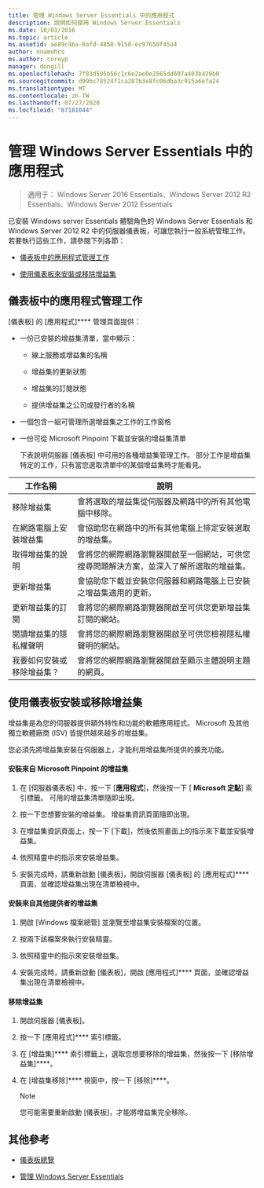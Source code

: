 ```yaml
---
title: 管理 Windows Server Essentials 中的應用程式
description: 說明如何使用 Windows Server Essentials
ms.date: 10/03/2016
ms.topic: article
ms.assetid: ae89c46a-0afd-4858-9150-ec97650f45a4
author: nnamuhcs
ms.author: coreyp
manager: dongill
ms.openlocfilehash: 7f83d595b56c1c6e2ae0e2565dd607a403b429b0
ms.sourcegitcommit: d99bc78524f1ca287b3e8fc06dba3c915a6e7a24
ms.translationtype: MT
ms.contentlocale: zh-TW
ms.lasthandoff: 07/27/2020
ms.locfileid: "87181044"
---
```

# <a name="manage-applications-in-windows-server-essentials"></a>管理 Windows Server Essentials 中的應用程式

>適用于： Windows Server 2016 Essentials、Windows Server 2012 R2 Essentials、Windows Server 2012 Essentials

 已安裝 Windows server Essentials 體驗角色的 Windows Server Essentials 和 Windows Server 2012 R2 中的伺服器儀表板，可讓您執行一般系統管理工作。 若要執行這些工作，請參閱下列各節：

-   [儀表板中的應用程式管理工作](Manage-Applications-in-Windows-Server-Essentials.md#BKMK_1)

-   [使用儀表板來安裝或移除增益集](Manage-Applications-in-Windows-Server-Essentials.md#BKMK_2)

##  <a name="application-management-tasks-in-the-dashboard"></a><a name="BKMK_1"></a>儀表板中的應用程式管理工作
 [儀表板] 的 [應用程式]**** 管理頁面提供：

- 一份已安裝的增益集清單，當中顯示：

  -   線上服務或增益集的名稱

  -   增益集的更新狀態

  -   增益集的訂閱狀態

  -   提供增益集之公司或發行者的名稱

- 一個包含一組可管理所選增益集之工作的工作窗格

- 一份可從 Microsoft Pinpoint 下載並安裝的增益集清單

  下表說明伺服器 [儀表板] 中可用的各種增益集管理工作。 部分工作是增益集特定的工作，只有當您選取清單中的某個增益集時才能看見。

|工作名稱|說明|
|---------------|-----------------|
|移除增益集|會將選取的增益集從伺服器及網路中的所有其他電腦中移除。|
|在網路電腦上安裝增益集|會協助您在網路中的所有其他電腦上排定安裝選取的增益集。|
|取得增益集的說明|會將您的網際網路瀏覽器開啟至一個網站，可供您搜尋問題解決方案，並深入了解所選取的增益集。|
|更新增益集|會協助您下載並安裝您伺服器和網路電腦上已安裝之增益集適用的更新。|
|更新增益集的訂閱|會將您的網際網路瀏覽器開啟至可供您更新增益集訂閱的網站。|
|閱讀增益集的隱私權聲明|會將您的網際網路瀏覽器開啟至可供您檢視隱私權聲明的網站。|
|我要如何安裝或移除增益集？|會將您的網際網路瀏覽器開啟至顯示主體說明主題的網頁。|

##  <a name="install-or-remove-add-ins-using-the-dashboard"></a><a name="BKMK_2"></a>使用儀表板安裝或移除增益集
 增益集是為您的伺服器提供額外特性和功能的軟體應用程式。 Microsoft 及其他獨立軟體廠商 (ISV) 皆提供越來越多的增益集。

 您必須先將增益集安裝在伺服器上，才能利用增益集所提供的擴充功能。

#### <a name="to-install-an-add-in-from-microsoft-pinpoint"></a>安裝來自 Microsoft Pinpoint 的增益集

1.  在 [伺服器儀表板] 中，按一下 [**應用程式**]，然後按一下 [ **Microsoft 定點**] 索引標籤。 可用的增益集清單隨即出現。

2.  按一下您想要安裝的增益集。 增益集資訊頁面隨即出現。

3.  在增益集資訊頁面上，按一下 [下載]，然後依照畫面上的指示來下載並安裝增益集。

4.  依照精靈中的指示來安裝增益集。

5.  安裝完成時，請重新啟動 [儀表板]，開啟伺服器 [儀表板] 的 [應用程式]**** 頁面，並確認增益集出現在清單檢視中。

#### <a name="to-install-an-add-in-from-another-provider"></a>安裝來自其他提供者的增益集

1.  開啟 [Windows 檔案總管] 並瀏覽至增益集安裝檔案的位置。

2.  按兩下該檔案來執行安裝精靈。

3.  依照精靈中的指示來安裝增益集。

4.  安裝完成時，請重新啟動 [儀表板]，開啟 [應用程式]**** 頁面，並確認增益集出現在清單檢視中。

#### <a name="to-remove-an-add-in"></a>移除增益集

1.  開啟伺服器 [儀表板]。

2.  按一下 [應用程式]**** 索引標籤。

3.  在 [增益集]**** 索引標籤上，選取您想要移除的增益集，然後按一下 [移除增益集]****。

4.  在 [增益集移除]**** 視窗中，按一下 [移除]****。

    > [!NOTE]
    >  您可能需要重新啟動 [儀表板]，才能將增益集完全移除。

## <a name="additional-references"></a>其他參考

-   [儀表板總覽](Overview-of-the-Dashboard-in-Windows-Server-Essentials.md)

-   [管理 Windows Server Essentials](Manage-Windows-Server-Essentials.md)
